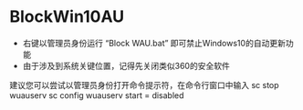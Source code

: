# BlockWin10AU
* 右键以管理员身份运行 “Block WAU.bat” 即可禁止Windows10的自动更新功能
* 由于涉及到系统关键位置，记得先关闭类似360的安全软件

建议您可以尝试以管理员身份打开命令提示符，在命令行窗口中输入
sc stop wuauserv
sc config wuauserv start = disabled
